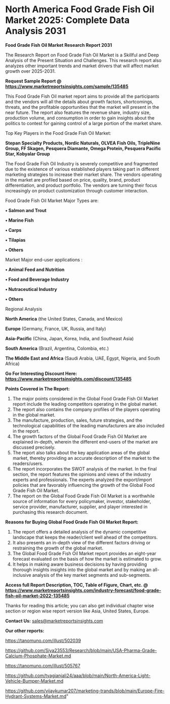 # North America Food Grade Fish Oil Market 2025: Complete Data Analysis 2031

<strong>Food Grade Fish Oil Market Research Report 2031</strong>

The Research Report on Food Grade Fish Oil Market is a Skillful and Deep Analysis of the Present Situation and Challenges. This research report also analyzes other important trends and market drivers that will affect market growth over 2025-2031.

<strong>Request Sample Report @ <a href=https://www.marketreportsinsights.com/sample/135485>https://www.marketreportsinsights.com/sample/135485</a></strong>

This Food Grade Fish Oil market report aims to provide all the participants and the vendors will all the details about growth factors, shortcomings, threats, and the profitable opportunities that the market will present in the near future. The report also features the revenue share, industry size, production volume, and consumption in order to gain insights about the politics to contest for gaining control of a large portion of the market share.

Top Key Players in the Food Grade Fish Oil Market:

<strong>Stepan Specialty Products, Nordic Naturals, OLVEA Fish Oils, TripleNine Group, FF Skagen, Pesquera Diamante, Omega Protein, Pesquera Pacific Star, Kobyalar Group</strong>

The Food Grade Fish Oil Industry is severely competitive and fragmented due to the existence of various established players taking part in different marketing strategies to increase their market share. The vendors operating in the market are profiled based on price, quality, brand, product differentiation, and product portfolio. The vendors are turning their focus increasingly on product customization through customer interaction.

Food Grade Fish Oil Market Major Types are:

<strong>• Salmon and Trout

• Marine Fish

• Carps

• Tilapias

• Others</strong>

Market Major end-user applications :

<strong>• Animal Feed and Nutrition

• Food and Beverage Industry

• Nutraceutical Industry

• Others</strong>

Regional Analysis

</u><strong><b>North America</b></strong> (the United States, Canada, and Mexico)

<strong><b>Europe </b></strong>(Germany, France, UK, Russia, and Italy)

<strong><b>Asia-Pacific</b></strong> (China, Japan, Korea, India, and Southeast Asia)

<strong><b>South America</b></strong> (Brazil, Argentina, Colombia, etc.)

<strong><b>The Middle East and Africa</b></strong> (Saudi Arabia, UAE, Egypt, Nigeria, and South Africa)

<strong>Go For Interesting Discount Here: <a href=https://www.marketreportsinsights.com/discount/135485>https://www.marketreportsinsights.com/discount/135485</a></strong>

<strong>Points Covered in The Report:</strong>
<ol>
  <li>The major points considered in the Global Food Grade Fish Oil Market report include the leading competitors operating in the global market.</li>
  <li>The report also contains the company profiles of the players operating in the global market.</li>
  <li>The manufacture, production, sales, future strategies, and the technological capabilities of the leading manufacturers are also included in the report.</li>
  <li>The growth factors of the Global Food Grade Fish Oil Market are explained in-depth, wherein the different end-users of the market are discussed precisely.</li>
  <li>The report also talks about the key application areas of the global market, thereby providing an accurate description of the market to the readers/users.</li>
  <li>The report incorporates the SWOT analysis of the market. In the final section, the report features the opinions and views of the industry experts and professionals. The experts analyzed the export/import policies that are favorably influencing the growth of the Global Food Grade Fish Oil Market.</li>
  <li>The report on the Global Food Grade Fish Oil Market is a worthwhile source of information for every policymaker, investor, stakeholder, service provider, manufacturer, supplier, and player interested in purchasing this research document.</li>
</ol>
<strong>Reasons for Buying Global Food Grade Fish Oil Market Report:</strong>

<ol>
  <li>The report offers a detailed analysis of the dynamic competitive landscape that keeps the reader/client well ahead of the competitors.</li>
  <li>It also presents an in-depth view of the different factors driving or restraining the growth of the global market.</li>
  <li>The Global Food Grade Fish Oil Market report provides an eight-year forecast evaluated on the basis of how the market is estimated to grow.</li>
  <li>It helps in making aware business decisions by having providing thorough insights insights into the global market and by making an all-inclusive analysis of the key market segments and sub-segments.</li>
</ol>
<strong>Access full Report Description, TOC, Table of Figure, Chart, etc. @ <a href=https://www.marketreportsinsights.com/industry-forecast/food-grade-fish-oil-market-2022-135485>https://www.marketreportsinsights.com/industry-forecast/food-grade-fish-oil-market-2022-135485</a></strong>


Thanks for reading this article; you can also get individual chapter wise section or region wise report version like Asia, United States, Europe.

<strong>Contact Us:</strong>
sales@marketreportsinsights.com

<strong>Our other reports:</strong>

<a href=https://tanomuno.com/illust/502039>https://tanomuno.com/illust/502039</a>

<a href=https://github.com/Siya23553/Research/blob/main/USA-Pharma-Grade-Calcium-Phosphate-Market.md>https://github.com/Siya23553/Research/blob/main/USA-Pharma-Grade-Calcium-Phosphate-Market.md</a>

<a href=https://tanomuno.com/illust/505767>https://tanomuno.com/illust/505767</a>

<a href=https://github.com/tyagianjali24/aaa/blob/main/North-America-Light-Vehicle-Bumper-Market.md>https://github.com/tyagianjali24/aaa/blob/main/North-America-Light-Vehicle-Bumper-Market.md</a>

<a href=https://github.com/vijaykumar207/marketing-trands/blob/main/Europe-Fire-Hydrant-Systems-Market.md>https://github.com/vijaykumar207/marketing-trands/blob/main/Europe-Fire-Hydrant-Systems-Market.md</a>"
